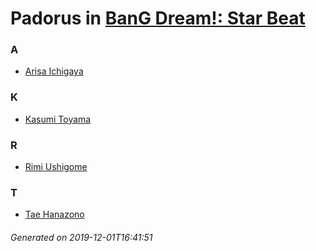 # Padorus in [BanG Dream!: Star Beat](https://myanimelist.net/manga/85856/BanG_Dream__Star_Beat)

### A
* [Arisa Ichigaya](https://github.com/shadow578/Padoru-Padoru/blob/master/table-of-contents/characters/ArisaIchigaya.md)

### K
* [Kasumi Toyama](https://github.com/shadow578/Padoru-Padoru/blob/master/table-of-contents/characters/KasumiToyama.md)

### R
* [Rimi Ushigome](https://github.com/shadow578/Padoru-Padoru/blob/master/table-of-contents/characters/RimiUshigome.md)

### T
* [Tae Hanazono](https://github.com/shadow578/Padoru-Padoru/blob/master/table-of-contents/characters/TaeHanazono.md)

###### Generated on 2019-12-01T16:41:51
